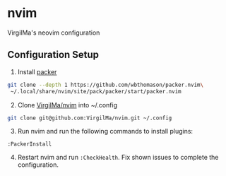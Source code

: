 # nvim

VirgilMa's neovim configuration

## Configuration Setup

1. Install [packer](https://github.com/wbthomason/packer.nvim)
```bash
git clone --depth 1 https://github.com/wbthomason/packer.nvim\
 ~/.local/share/nvim/site/pack/packer/start/packer.nvim
```
2. Clone [VirgilMa/nvim](https://github.com/virgilma/nvim) into ~/.config
```bash
git clone git@github.com:VirgilMa/nvim.git ~/.config
```
3. Run nvim and run the following commands to install plugins:
```
:PackerInstall
```
4. Restart nvim and run `:CheckHealth`. Fix shown issues to complete the configuration.
